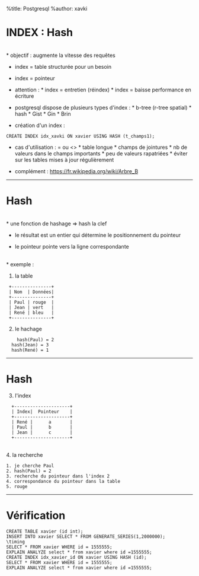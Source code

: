 %title: Postgresql
%author: xavki


# INDEX : Hash


<br>
* objectif : augmente la vitesse des requêtes

* index = table structurée pour un besoin

* index = pointeur

* attention : 
		* index = entretien (réindex)
		* index = baisse performance en écriture

* postgresql dispose de plusieurs types d'index :
		* b-tree (r-tree spatial)
		* hash
		* Gist
		* Gin
		* Brin

* création d'un index :

```
CREATE INDEX idx_xavki ON xavier USING HASH (t_champs1);
```

* cas d'utilisation : = ou <>
		* table longue
		* champs de jointures
		* nb de valeurs dans le champs importants
		* peu de valeurs rapatriées
		* éviter sur les tables mises à jour régulièrement

* complément : https://fr.wikipedia.org/wiki/Arbre_B

------------------------------------------------------------

# Hash


<br>
* une fonction de hashage => hash la clef

* le résultat est un entier qui détermine le positionnement du pointeur

* le pointeur pointe vers la ligne correspondante

<br>
* exemple : 

1. la table

```
 +---------------+
 | Nom  | Données|
 +---------------+
 | Paul | rouge  |
 | Jean | vert   |
 | René | bleu   |
 +---------------+
```

2. le hachage

```
	hash(Paul) = 2
  hash(Jean) = 3
  hash(René) = 1 
```
------------------------------------------------------------

# Hash

3. l'index

```
  +---------------------+
  | Index|  Pointeur    |
  +---------------------+
  | René |      a       |
  | Paul |      b       |
  | Jean |      c       |
  +---------------------+
```

<br>
4. la recherche


	1. je cherche Paul
	2. hash(Paul) = 2
	3. recherche du pointeur dans l'index 2
	4. correspondance du pointeur dans la table
	5. rouge

--------------------------------------------------------------

# Vérification

```
CREATE TABLE xavier (id int);
INSERT INTO xavier SELECT * FROM GENERATE_SERIES(1,2000000);
\timing
SELECT * FROM xavier WHERE id = 1555555;
EXPLAIN ANALYZE select * from xavier where id =1555555;
CREATE INDEX idx_xavier_id ON xavier USING HASH (id);
SELECT * FROM xavier WHERE id = 1555555;
EXPLAIN ANALYZE select * from xavier where id =1555555;
```

